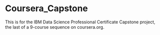 # Coursera_Capstone
This is for the IBM Data Science Professional Certificate Capstone project, the last of a 9-course sequence on coursera.org.
